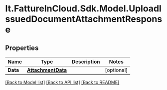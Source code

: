 # It.FattureInCloud.Sdk.Model.UploadIssuedDocumentAttachmentResponse

## Properties

Name | Type | Description | Notes
------------ | ------------- | ------------- | -------------
**Data** | [**AttachmentData**](AttachmentData.md) |  | [optional] 

[[Back to Model list]](../README.md#documentation-for-models) [[Back to API list]](../README.md#documentation-for-api-endpoints) [[Back to README]](../README.md)

